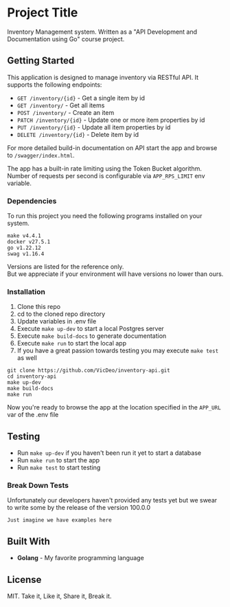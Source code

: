 # Project Title

Inventory Management system.
Written as a "API Development and Documentation using Go" course project.

## Getting Started

This application is designed to manage inventory via RESTful API.
It supports the following endpoints:
* `GET /inventory/{id}` - Get a single item by id
* `GET /inventory/` - Get all items
* `POST /inventory/` - Create an item
* `PATCH /inventory/{id}` - Update one or more item properties by id
* `PUT /inventory/{id}` - Update all item properties by id
* `DELETE /inventory/{id}` - Delete item by id

For more detailed build-in documentation on API start the app and browse to `/swagger/index.html`.

The app has a built-in rate limiting using the Token Bucket algorithm.
Number of requests per second is configurable via `APP_RPS_LIMIT` env variable.

### Dependencies

To run this project you need the following programs installed on your system.

```
make v4.4.1
docker v27.5.1
go v1.22.12
swag v1.16.4
```

Versions are listed for the reference only.  
But we appreciate if your environment will have versions no lower than ours.

### Installation

1. Clone this repo
2. cd to the cloned repo directory
3. Update variables in .env file 
4. Execute `make up-dev` to start a local Postgres server
5. Execute `make build-docs` to generate documentation
6. Execute `make run` to start the local app 
7. If you have a great passion towards testing you may execute `make test` as well

```
git clone https://github.com/VicDeo/inventory-api.git
cd inventory-api
make up-dev
make build-docs
make run
```

Now you're ready to browse the app at the location specified in the `APP_URL` var of the .env file

## Testing

* Run `make up-dev` if you haven't been run it yet to start a database
* Run `make run` to start the app
* Run `make test` to start testing

### Break Down Tests

Unfortunately our developers haven't provided any tests yet but we swear to write some by the release of the version 100.0.0

```
Just imagine we have examples here
```

## Built With

* **Golang** - My favorite programming language

## License

MIT. Take it, Like it, Share it, Break it. 